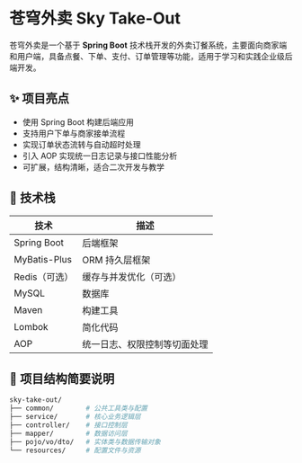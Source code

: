 # 苍穹外卖 Sky Take-Out

苍穹外卖是一个基于 **Spring Boot** 技术栈开发的外卖订餐系统，主要面向商家端和用户端，具备点餐、下单、支付、订单管理等功能，适用于学习和实践企业级后端开发。

## ✨ 项目亮点

- 使用 Spring Boot 构建后端应用
- 支持用户下单与商家接单流程
- 实现订单状态流转与自动超时处理
- 引入 AOP 实现统一日志记录与接口性能分析
- 可扩展，结构清晰，适合二次开发与教学

## 🧰 技术栈

| 技术 | 描述 |
|------|------|
| Spring Boot | 后端框架 |
| MyBatis-Plus | ORM 持久层框架 |
| Redis（可选） | 缓存与并发优化（可选） |
| MySQL | 数据库 |
| Maven | 构建工具 |
| Lombok | 简化代码 |
| AOP | 统一日志、权限控制等切面处理 |

## 📁 项目结构简要说明

```bash
sky-take-out/
├── common/        # 公共工具类与配置
├── service/       # 核心业务逻辑层
├── controller/    # 接口控制层
├── mapper/        # 数据访问层
├── pojo/vo/dto/   # 实体类与数据传输对象
└── resources/     # 配置文件与资源
